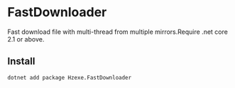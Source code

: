 # FastDownloader
Fast download file with multi-thread from multiple mirrors.Require .net core 2.1 or above.

## Install
```bash
dotnet add package Hzexe.FastDownloader
```